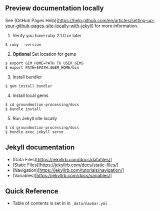 ## Preview documentation locally

See (GitHub Pages Help)[https://help.github.com/en/articles/setting-up-your-github-pages-site-locally-with-jekyll] for more information.

1. Verify you have ruby 2.1.0 or later
```
$ ruby --version
```

2. **Optional** Set location for gems
```
$ export GEM_HOME=PATH_TO_USER_GEMS
$ export PATH=$PATH:$GEM_HOME/bin
```

3. Install bundler
```
$ gem install bundler
```

4. Install local gems
```
$ cd groundmotion-processing/docs
$ bundle install
```

5. Run Jekyll site locally
```
$ cd groundmotion-processing/docs
$ bundle exec jekyll serve
```

## Jekyll documentation

* (Data Files)[https://jekyllrb.com/docs/datafiles/]
* (Static Files)[https://jekyllrb.com/docs/static-files/]
* (Navigation)[https://jekyllrb.com/tutorials/navigation/]
* (Variables)[https://jekyllrb.com/docs/variables/]

## Quick Reference

* Table of contents is set in in `_data/navbar.yml`
